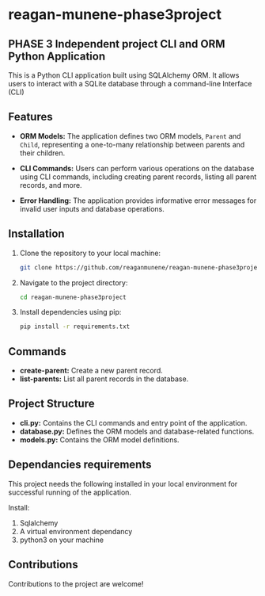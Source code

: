 # reagan-munene-phase3project
## PHASE 3 Independent project CLI and ORM Python Application

 This is a Python CLI application built using SQLAlchemy ORM. It allows users to interact with a SQLite database through a command-line Interface (CLI)

## Features

- **ORM Models:** The application defines two ORM models, `Parent` and `Child`, representing a one-to-many relationship between parents and their children.

- **CLI Commands:** Users can perform various operations on the database using CLI commands, including creating parent records, listing all parent records, and more.

- **Error Handling:** The application provides informative error messages for invalid user inputs and database operations.


## Installation

1. Clone the repository to your local machine:

    ```bash
    git clone https://github.com/reaganmunene/reagan-munene-phase3project
    ```

2. Navigate to the project directory:

    ```bash
    cd reagan-munene-phase3project
    ```

3. Install dependencies using pip:

    ```bash
    pip install -r requirements.txt
    ```


## Commands

- **create-parent:** Create a new parent record.
- **list-parents:** List all parent records in the database.

## Project Structure

- **cli.py:** Contains the CLI commands and entry point of the application.
- **database.py:** Defines the ORM models and database-related functions.
- **models.py:** Contains the ORM model definitions.

## Dependancies requirements

This project needs the following installed in your local environment for successful running of the application.

Install:
1. Sqlalchemy
2. A virtual environment dependancy
3. python3 on your machine

## Contributions
Contributions to the project are welcome!
